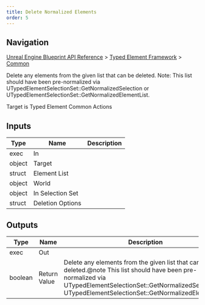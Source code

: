 ```yaml
---
title: Delete Normalized Elements
order: 5
---
```

## Navigation

[Unreal Engine Blueprint API Reference](https://dev.epicgames.com/documentation/en-us/unreal-engine/BlueprintAPI) > [Typed Element Framework](https://dev.epicgames.com/documentation/en-us/unreal-engine/BlueprintAPI/TypedElementFramework) > [Common](https://dev.epicgames.com/documentation/en-us/unreal-engine/BlueprintAPI/TypedElementFramework/Common)

Delete any elements from the given list that can be deleted.
Note: This list should have been pre-normalized via UTypedElementSelectionSet::GetNormalizedSelection or UTypedElementSelectionSet::GetNormalizedElementList.

Target is Typed Element Common Actions

## Inputs

| Type | Name | Description |
| --- | --- | --- |
| exec | In |  |
| object | Target |  |
| struct | Element List |  |
| object | World |  |
| object | In Selection Set |  |
| struct | Deletion Options |  |

## Outputs

| Type | Name | Description |
| --- | --- | --- |
| exec | Out |  |
| boolean | Return Value | Delete any elements from the given list that can be deleted.@note This list should have been pre-normalized via UTypedElementSelectionSet::GetNormalizedSelection or UTypedElementSelectionSet::GetNormalizedElementList. |
